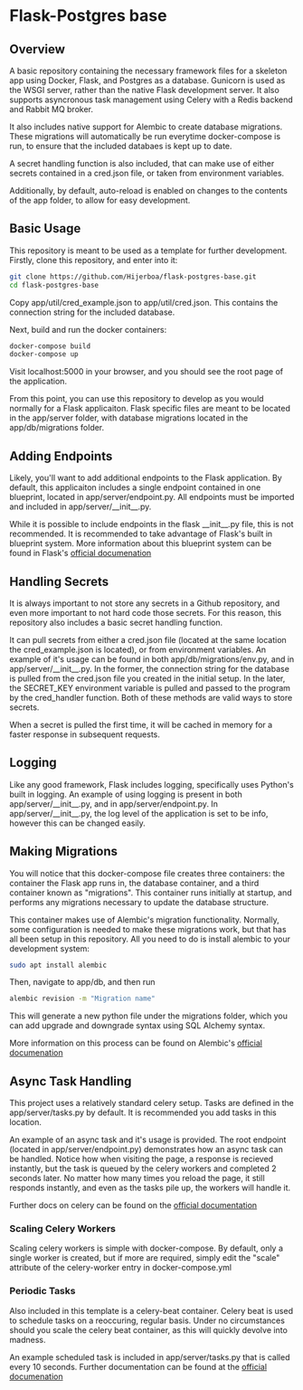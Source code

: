 # Flask-Postgres base

## Overview

A basic repository containing the necessary framework files for a skeleton app using Docker, Flask, and Postgres as a database. Gunicorn is used as the WSGI server, rather than the native Flask development server. It also supports asyncronous task management using Celery with a Redis backend and Rabbit MQ broker.

It also includes native support for Alembic to create database migrations. These migrations will automatically be run everytime docker-compose is run, to ensure that the included databaes is kept up to date.

A secret handling function is also included, that can make use of either secrets contained in a cred.json file, or taken from environment variables.

Additionally, by default, auto-reload is enabled on changes to the contents of the app folder, to allow for easy development.

## Basic Usage

This repository is meant to be used as a template for further development. Firstly, clone this repository, and enter into it:

```bash
git clone https://github.com/Hijerboa/flask-postgres-base.git
cd flask-postgres-base
```

Copy app/util/cred_example.json to app/util/cred.json. This contains the connection string for the included database.

Next, build and run the docker containers:

```bash
docker-compose build
docker-compose up
```

Visit localhost:5000 in your browser, and you should see the root page of the application.

From this point, you can use this repository to develop as you would normally for a Flask applicaiton. Flask specific files are meant to be located in the app/server folder, with database migrations located in the app/db/migrations folder.

## Adding Endpoints

Likely, you'll want to add additional endpoints to the Flask application. By default, this applicaiton includes a single endpoint contained in one blueprint, located in app/server/endpoint.py. All endpoints must be imported and included in app/server/\_\_init\_\_.py.

While it is possible to include endpoints in the flask \_\_init\_\_.py file, this is not recommended. It is recommended to take advantage of Flask's built in blueprint system. More information about this blueprint system can be found in Flask's [official documenation](https://flask.palletsprojects.com/en/2.0.x/blueprints/)

## Handling Secrets

It is always important to not store any secrets in a Github repository, and even more important to not hard code those secrets. For this reason, this repository also includes a basic secret handling function.

It can pull secrets from either a cred.json file (located at the same location the cred_example.json is located), or from environment variables. An example of it's usage can be found in both app/db/migrations/env.py, and in app/server/\_\_init\_\_.py. In the former, the connection string for the database is pulled from the cred.json file you created in the initial setup. In the later, the SECRET_KEY environment variable is pulled and passed to the program by the cred_handler function. Both of these methods are valid ways to store secrets.

When a secret is pulled the first time, it will be cached in memory for a faster response in subsequent requests.

## Logging

Like any good framework, Flask includes logging, specifically uses Python's built in logging. An example of using logging is present in both app/server/\_\_init\_\_.py, and in app/server/endpoint.py. In app/server/\_\_init\_\_.py, the log level of the application is set to be info, however this can be changed easily.

## Making Migrations

You will notice that this docker-compose file creates three containers: the container the Flask app runs in, the database container, and a third container known as "migrations". This container runs initially at startup, and performs any migrations necessary to update the database structure.

This container makes use of Alembic's migration functionality. Normally, some configuration is needed to make these migrations work, but that has all been setup in this repository. All you need to do is install alembic to your development system:

```bash
sudo apt install alembic
```

Then, navigate to app/db, and then run

```bash
alembic revision -m "Migration name"
```

This will generate a new python file under the migrations folder, which you can add upgrade and downgrade syntax using SQL Alchemy syntax.

More information on this process can be found on Alembic's [official documenation](https://alembic.sqlalchemy.org/en/latest/tutorial.html#create-a-migration-script)

## Async Task Handling

This project uses a relatively standard celery setup. Tasks are defined in the app/server/tasks.py by default. It is recommended you add tasks in this location.

An example of an async task and it's usage is provided. The root endpoint (located in app/server/endpoint.py) demonstrates how an async task can be handled. Notice how when visiting the page, a response is recieved instantly, but the task is queued by the celery workers and completed 2 seconds later. No matter how many times you reload the page, it still responds instantly, and even as the tasks pile up, the workers will handle it.

Further docs on celery can be found on the [official documentation](https://docs.celeryproject.org/en/stable/index.html)

### Scaling Celery Workers

Scaling celery workers is simple with docker-compose. By default, only a single worker is created, but if more are required, simply edit the "scale" attribute of the celery-worker entry in docker-compose.yml

### Periodic Tasks

Also included in this template is a celery-beat container. Celery beat is used to schedule tasks on a reoccuring, regular basis. Under no circumstances should you scale the celery beat container, as this will quickly devolve into madness.

An example scheduled task is included in app/server/tasks.py that is called every 10 seconds. Further documentation can be found at the [official documenation](https://docs.celeryproject.org/en/stable/userguide/periodic-tasks.html)
